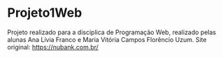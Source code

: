 # Projeto1Web
Projeto realizado para a disciplica de Programação Web, realizado pelas alunas Ana Lívia Franco e Maria Vitória Campos Florêncio Uzum.
Site original: https://nubank.com.br/
